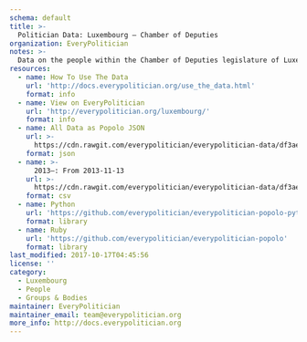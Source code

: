 ```yaml
---
schema: default
title: >-
  Politician Data: Luxembourg — Chamber of Deputies
organization: EveryPolitician
notes: >-
  Data on the people within the Chamber of Deputies legislature of Luxembourg.
resources:
  - name: How To Use The Data
    url: 'http://docs.everypolitician.org/use_the_data.html'
    format: info
  - name: View on EveryPolitician
    url: 'http://everypolitician.org/luxembourg/'
    format: info
  - name: All Data as Popolo JSON
    url: >-
      https://cdn.rawgit.com/everypolitician/everypolitician-data/df3ae9c75cf8e48b4508dc4e2cb36780ba5efaf2/data/Luxembourg/Chamber/ep-popolo-v1.0.json
    format: json
  - name: >-
      2013–: From 2013-11-13
    url: >-
      https://cdn.rawgit.com/everypolitician/everypolitician-data/df3ae9c75cf8e48b4508dc4e2cb36780ba5efaf2/data/Luxembourg/Chamber/term-2013.csv
    format: csv
  - name: Python
    url: 'https://github.com/everypolitician/everypolitician-popolo-python'
    format: library
  - name: Ruby
    url: 'https://github.com/everypolitician/everypolitician-popolo'
    format: library
last_modified: 2017-10-17T04:45:56
license: ''
category:
  - Luxembourg
  - People
  - Groups & Bodies
maintainer: EveryPolitician
maintainer_email: team@everypolitician.org
more_info: http://docs.everypolitician.org
---
```

